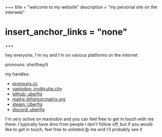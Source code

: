 +++
title = "welcome to my website"
description = "my personal site on the interweb"
# insert_anchor_links = "none"
+++



hey everyone, I'm ivy and I'm on various platforms on the internet

pronouns: she/they/it

my handles:
- <a rel="me" href="https://pronouns.cc/@ivy_mae">pronouns.cc</a>
- [yastodon: ivy@cutie.city](https://cutie.city/@ivy)
- [github: uberfig](https://github.com/uberfig)
- [matrix @figroot:matrix.org](https://matrix.to/#/@figroot:matrix.org)
- [steam: Uberfig](https://steamcommunity.com/id/ivy_gay/)
- [discord: uberfig](discordapp.com/users/496127865910329387)

I'm very active on mastodon and you can feel free to get in touch with me there. I typically have dms from people I don't follow off, but if you would like to get in touch, feel free to unlisted @ me and I'll probably see it
